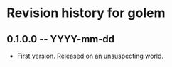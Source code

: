 # Revision history for golem

## 0.1.0.0 -- YYYY-mm-dd

* First version. Released on an unsuspecting world.
